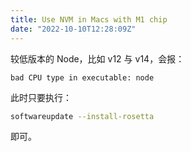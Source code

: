 ```yaml
---
title: Use NVM in Macs with M1 chip
date: "2022-10-10T12:28:09Z"
---
```


较低版本的 Node，比如 v12 与 v14，会报：

```
bad CPU type in executable: node
```

此时只要执行：

```bash
softwareupdate --install-rosetta
```

即可。
